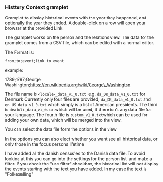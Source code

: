 ### Histtory Context gramplet

Gramplet to display historical events with the year they happened, and optionally the year  they ended.
A double-click on a row will open your browser at the provided Link

The gramplet works on the person and the relations view.
The data for the gramplet comes from a CSV file, which can be edited with a normal editor.

The Format is:

`from;to;event;link to event`

example:

1789;1797;George Washington;https://en.wikipedia.org/wiki/George\_Washington

The file name is `<locale>_data_v1_0.txt `e.g. `da_DK_data_v1_0.txt` for Denmark
Currently only four files are provided, `da_DK_data_v1_0.txt` and `en_US_data_v1_0.txt` which simply is a list of American presidents.
The third is `deafult_data_v1_0.txt`which will be used, if there isn't any data file for your language.
The fourth file is `custom_v1_0.txt`which can be used for adding your own data, which will be merged into the view.

You can select the data file form the options in the view

In the options you can also elect whether you want see all historical data, or only those in the focus persons lifetime 

I have added all the danish census'es to the Danish data file. To avoid looking at this you can go into the settings for the person list, and make a filter. If you check the "use filter" checkbox, the historical list will not display the events starting with the text you have added. In my case the text is "Folketælling"


